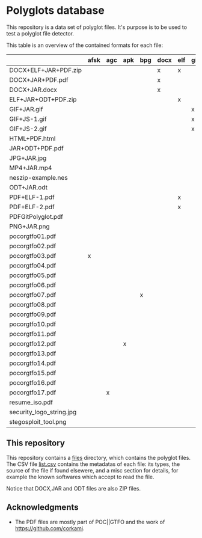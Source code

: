 # Polyglots database

This repository is a data set of polyglot files.
It's purpose is to be used to test a polyglot file detector.

This table is an overview of the contained formats for each file:

|                        |afsk|agc|apk|bpg|docx|elf|gif|gitbundle|har|html|ild|iso|jar|jpg|js|lsmv|mbr|mp4|nes|odf|odt|pdf|png|ps|rb|sh|tar|tc|wv|zip|
|------------------------|----|---|---|---|----|---|---|---------|---|----|---|---|---|---|--|----|---|---|---|---|---|---|---|--|--|--|---|--|--|---|
|DOCX+ELF+JAR+PDF.zip    |    |   |   |   |x   |x  |   |         |   |    |   |   |x  |   |  |    |   |   |   |   |   |x  |   |  |  |  |   |  |  |x  |
|DOCX+JAR+PDF.pdf        |    |   |   |   |x   |   |   |         |   |    |   |   |x  |   |  |    |   |   |   |   |   |x  |   |  |  |  |   |  |  |x  |
|DOCX+JAR.docx           |    |   |   |   |x   |   |   |         |   |    |   |   |x  |   |  |    |   |   |   |   |   |   |   |  |  |  |   |  |  |x  |
|ELF+JAR+ODT+PDF.zip     |    |   |   |   |    |x  |   |         |x  |    |   |   |   |   |  |    |   |   |   |   |x  |x  |   |  |  |  |   |  |  |x  |
|GIF+JAR.gif             |    |   |   |   |    |   |x  |         |   |    |   |   |x  |   |  |    |   |   |   |   |   |   |   |  |  |  |   |  |  |x  |
|GIF+JS-1.gif            |    |   |   |   |    |   |x  |         |   |    |   |   |   |   |x |    |   |   |   |   |   |   |   |  |  |  |   |  |  |   |
|GIF+JS-2.gif            |    |   |   |   |    |   |x  |         |   |    |   |   |   |   |x |    |   |   |   |   |   |   |   |  |  |  |   |  |  |   |
|HTML+PDF.html           |    |   |   |   |    |   |   |         |   |x   |   |   |   |   |  |    |   |   |   |   |   |x  |   |  |  |  |   |  |  |   |
|JAR+ODT+PDF.pdf         |    |   |   |   |    |   |   |         |   |    |   |   |x  |   |  |    |   |   |   |x  |   |x  |   |  |  |  |   |  |  |x  |
|JPG+JAR.jpg             |    |   |   |   |    |   |   |         |   |    |   |   |x  |x  |  |    |   |   |   |   |   |   |   |  |  |  |   |  |  |x  |
|MP4+JAR.mp4             |    |   |   |   |    |   |   |         |   |    |   |   |x  |   |  |    |   |x  |   |   |   |   |   |  |  |  |   |  |  |x  |
|neszip-example.nes      |    |   |   |   |    |   |   |         |   |    |   |   |   |   |  |    |   |   |x  |   |   |   |   |  |  |  |   |  |  |x  |
|ODT+JAR.odt             |    |   |   |   |    |   |   |         |   |    |   |   |x  |   |  |    |   |   |   |   |x  |   |   |  |  |  |   |  |  |x  |
|PDF+ELF-1.pdf           |    |   |   |   |    |x  |   |         |   |    |   |   |   |   |  |    |   |   |   |   |   |x  |   |  |  |  |   |  |  |   |
|PDF+ELF-2.pdf           |    |   |   |   |    |x  |   |         |   |    |   |   |   |   |  |    |   |   |   |   |   |x  |   |  |  |  |   |  |  |   |
|PDFGitPolyglot.pdf      |    |   |   |   |    |   |   |x        |   |    |   |   |   |   |  |    |   |   |   |   |   |x  |   |  |  |  |   |  |  |   |
|PNG+JAR.png             |    |   |   |   |    |   |   |         |   |    |   |   |x  |   |  |    |   |   |   |   |   |   |x  |  |  |  |   |  |  |x  |
|pocorgtfo01.pdf         |    |   |   |   |    |   |   |         |   |    |   |   |   |   |  |    |   |   |   |   |   |x  |   |  |  |  |   |  |  |x  |
|pocorgtfo02.pdf         |    |   |   |   |    |   |   |         |   |    |   |   |   |   |  |    |x  |   |   |   |   |x  |   |  |  |  |   |  |  |x  |
|pocorgtfo03.pdf         |x   |   |   |   |    |   |   |         |   |    |   |   |   |x  |  |    |   |   |   |   |   |x  |   |  |  |  |   |  |  |x  |
|pocorgtfo04.pdf         |    |   |   |   |    |   |   |         |   |    |   |   |   |   |  |    |   |   |   |   |   |x  |   |  |  |  |   |x |  |x  |
|pocorgtfo05.pdf         |    |   |   |   |    |   |   |         |   |    |   |x  |   |   |  |    |   |   |   |   |   |x  |   |  |  |  |   |  |  |x  |
|pocorgtfo06.pdf         |    |   |   |   |    |   |   |         |   |    |   |   |   |   |  |    |   |   |   |   |   |x  |   |  |  |  |x  |  |  |x  |
|pocorgtfo07.pdf         |    |   |   |x  |    |   |   |         |   |x   |   |   |   |   |  |    |   |   |   |   |   |x  |   |  |  |  |   |  |  |x  |
|pocorgtfo08.pdf         |    |   |   |   |    |   |   |         |   |    |   |   |   |   |  |    |   |   |   |   |   |x  |   |  |  |x |   |  |  |x  |
|pocorgtfo09.pdf         |    |   |   |   |    |   |   |         |   |    |   |   |   |   |  |    |   |   |   |   |   |x  |   |  |  |  |   |  |x |x  |
|pocorgtfo10.pdf         |    |   |   |   |    |   |   |         |   |    |   |   |   |   |  |x   |   |   |   |   |   |x  |   |  |  |  |   |  |  |x  |
|pocorgtfo11.pdf         |    |   |   |   |    |   |   |         |   |x   |   |   |   |   |  |    |   |   |   |   |   |x  |   |  |x |  |   |  |  |x  |
|pocorgtfo12.pdf         |    |   |x  |   |    |   |   |         |   |    |   |   |   |   |  |    |   |   |   |   |   |x  |   |  |  |  |   |  |  |x  |
|pocorgtfo13.pdf         |    |   |   |   |    |   |   |         |   |    |   |   |   |   |  |    |   |   |   |   |   |x  |   |x |  |  |   |  |  |x  |
|pocorgtfo14.pdf         |    |   |   |   |    |   |   |         |   |    |   |   |   |   |  |    |   |   |x  |   |   |x  |   |  |  |  |   |  |  |x  |
|pocorgtfo15.pdf         |    |   |   |   |    |   |   |         |   |    |x  |   |   |   |  |    |   |   |   |   |   |x  |   |  |  |  |   |  |  |x  |
|pocorgtfo16.pdf         |    |   |   |   |    |   |   |         |   |    |   |   |   |   |  |    |   |   |   |   |   |x  |   |  |  |x |   |  |  |x  |
|pocorgtfo17.pdf         |    |x  |   |   |    |   |   |         |   |    |   |   |   |   |  |    |   |   |   |   |   |x  |   |  |  |  |   |  |  |x  |
|resume_iso.pdf          |    |   |   |   |    |   |   |         |   |    |   |   |   |   |  |    |x  |   |   |   |   |x  |   |  |  |  |   |  |  |   |
|security_logo_string.jpg|    |   |   |   |    |   |   |         |   |    |   |   |   |   |x |    |   |   |   |   |   |   |x  |  |  |  |   |  |  |   |
|stegosploit_tool.png    |    |   |   |   |    |   |   |         |   |x   |   |   |   |   |  |    |   |   |   |   |   |   |x  |  |  |  |   |  |  |   |

## This repository

This repository contains a [files](files) directory, which contains the polyglot files.
The CSV file [list.csv](list.csv) contains the metadatas of each file: its types, the source of the file if found elsewere, and a misc section for details, for example the known softwares which accept to read the file.

Notice that DOCX,JAR and ODT files are also ZIP files.

## Acknowledgments

- The PDF files are mostly part of POC||GTFO and the work of https://github.com/corkami.
